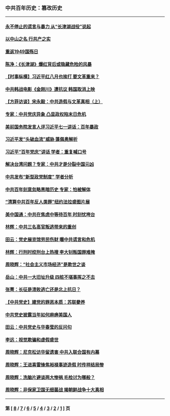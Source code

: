 ### 中共百年历史：篡改历史
---
#### [永不停止的谎言与暴力 从“长津湖战役”说起](../../pages/nf1176115/n13494094.md?09030430) 
#### [以中山之名 行共产之实](../../pages/nf1176115/n13346437.md?09030430) 
#### [重返1949国殇日](../../pages/nf1176115/n13346372.md?09030430) 
#### [陈净：《长津湖》爆红背后或隐藏危险的风暴](../../pages/nf1176115/n13314364.md?09030430) 
#### [【时事纵横】习近平红八月也挨打 要文革重来？](../../pages/nf1176115/n13231393.md?09030430) 
#### [中共韩战电影《金刚川》遭抗议 韩国取消上映](../../pages/nf1176115/n13219114.md?09030430) 
#### [【方菲访谈】宋永毅：中共造假与文革真相（上）](../../pages/nf1176115/n13200760.md?09030430) 
#### [专家：中共党庆异象 凸显政权陷末日危机](../../pages/nf1176115/n13067084.md?09030430) 
#### [美前国务院发言人评习近平七一讲话：百年暴政](../../pages/nf1176115/n13066986.md?09030430) 
#### [习近平发“头破血流”威胁 蓬佩奥解析](../../pages/nf1176115/n13063604.md?09030430) 
#### [习近平“百年党庆”讲话 学者：重复喊口号](../../pages/nf1176115/n13061411.md?09030430) 
#### [解决台湾问题？专家：中共才是分裂中国元凶](../../pages/nf1176115/n13060811.md?09030430) 
#### [中共发布“新型政党制度” 学者分析](../../pages/nf1176115/n13056354.md?09030430) 
#### [中共百年刻意忽略黑暗历史 专家：怕被解体](../../pages/nf1176115/n13056056.md?09030430) 
#### [“清算中共百年反人类罪”纽约法拉盛图片展](../../pages/nf1176115/n13052220.md?09030430) 
#### [美中国通：中共在焦虑中等待百年 时刻忧垮台](../../pages/nf1176115/n13048820.md?09030430) 
#### [林辉：中共三名高官叛逃带来的重创](../../pages/nf1176115/n13035206.md?09030430) 
#### [田云：党史展览馆劳民伤财 曝中共谎言和危机](../../pages/nf1176115/n13033900.md?09030430) 
#### [林辉：行刑时绞刑台上热搜 李大钊叛国罪难掩](../../pages/nf1176115/n13031965.md?09030430) 
#### [周晓辉：“社会主义市场经济”是欺世之谈](../../pages/nf1176115/n13024090.md?09030430) 
#### [岳山：中共一大旧址升级 四桩不堪事挥之不去](../../pages/nf1176115/n13021697.md?09030430) 
#### [张菁：长征是溃败逃亡还是北上抗日？](../../pages/nf1176115/n13020585.md?09030430) 
#### [【中共党史】建党的罪恶本质：苏联豢养](../../pages/nf1176115/n13011888.md?09030430) 
#### [中共党史披露当年如何麻痹美国人](../../pages/nf1176115/n12966400.md?09030430) 
#### [田云：中共党史与华春莹的反问句](../../pages/nf1176115/n12765178.md?09030430) 
#### [李远：视觉欺骗和虚假盛世](../../pages/nf1176115/n12993376.md?09030430) 
#### [周晓辉：尼克松访华留遗害 中共入联合国有内幕](../../pages/nf1176115/n12991422.md?09030430) 
#### [周晓辉：王进喜雷锋焦裕禄事迹造假 时传祥结局惨](../../pages/nf1176115/n12985497.md?09030430) 
#### [周晓辉：洗脑片避谈两大惨祸 毛检讨为哪般？](../../pages/nf1176115/n12971285.md?09030430) 
#### [周晓辉：非保家卫国无细菌战 揭朝鲜战争十大真相](../../pages/nf1176115/n12954161.md?09030430) 

---
#### 第 [ [8](./8.md?09030430) / [7](./7.md?09030430) / [6](./6.md?09030430) / [5](./5.md?09030430) / [4](./4.md?09030430) / [3](./3.md?09030430) / [2](./2.md?09030430) / [1](./1.md?09030430) ] 页
